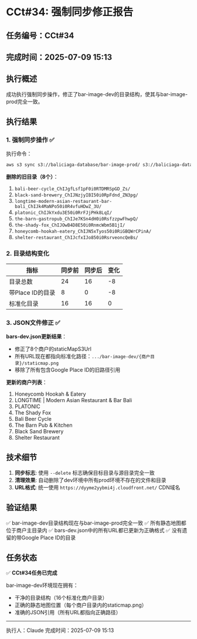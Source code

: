 # CCt#34: 强制同步修正报告

## 任务编号：CCt#34
## 完成时间：2025-07-09 15:13

## 执行概述

成功执行强制同步操作，修正了bar-image-dev的目录结构，使其与bar-image-prod完全一致。

## 执行结果

### 1. 强制同步操作 ✅

执行命令：
```bash
aws s3 sync s3://baliciaga-database/bar-image-prod/ s3://baliciaga-database/bar-image-dev/ --delete
```

**删除的旧目录（8个）**：
1. `bali-beer-cycle_ChIJgfLsf1pF0i0RTDMRSpGD_Zs/`
2. `black-sand-brewery_ChIJNzjyIBI50i0RpFdnd_ZN3pg/`
3. `longtime-modern-asian-restaurant-bar-bali_ChIJk4MaNPo50i0R4vfuHDwZ_3U/`
4. `platonic_ChIJkYxdu3E50i0RrFJjPHk8LqI/`
5. `the-barn-gastropub_ChIJe7KSn4dH0i0RsfzzpwFhwpQ/`
6. `the-shady-fox_ChIJOwB4D8E50i0RnmcWbm5B1jI/`
7. `honeycomb-hookah-eatery_ChIJN5xTyos50i0RiGBQWrCPinA/`
8. `shelter-restaurant_ChIJcfxIJo850i0RsrveoncQeBs/`

### 2. 目录结构变化

| 指标 | 同步前 | 同步后 | 变化 |
|------|--------|--------|------|
| 目录总数 | 24 | 16 | -8 |
| 带Place ID的目录 | 8 | 0 | -8 |
| 标准化目录 | 16 | 16 | 0 |

### 3. JSON文件修正 ✅

**bars-dev.json更新结果**：
- 修正了8个商户的staticMapS3Url
- 所有URL现在都指向标准化路径：`.../bar-image-dev/{商户目录}/staticmap.png`
- 移除了所有包含Google Place ID的旧路径引用

**更新的商户列表**：
1. Honeycomb Hookah & Eatery
2. LONGTIME | Modern Asian Restaurant & Bar Bali  
3. PLATONIC
4. The Shady Fox
5. Bali Beer Cycle
6. The Barn Pub & Kitchen
7. Black Sand Brewery
8. Shelter Restaurant

## 技术细节

1. **同步标志**: 使用 `--delete` 标志确保目标目录与源目录完全一致
2. **清理效果**: 自动删除了dev环境中所有prod环境不存在的文件和目录
3. **URL格式**: 统一使用 `https://dyyme2yybmi4j.cloudfront.net/` CDN域名

## 验证结果

✅ bar-image-dev目录结构现在与bar-image-prod完全一致
✅ 所有静态地图都位于商户主目录内
✅ bars-dev.json中的所有URL都已更新为正确格式
✅ 没有遗留的带Google Place ID的目录

## 任务状态

✅ **CCt#34任务已完成**

bar-image-dev环境现在拥有：
- 干净的目录结构（16个标准化商户目录）
- 正确的静态地图位置（每个商户目录内的staticmap.png）
- 准确的JSON引用（所有URL都指向正确路径）

---
执行人：Claude
完成时间：2025-07-09 15:13